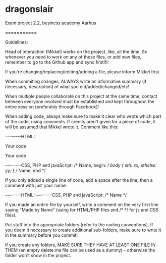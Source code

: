 dragonslair
===========

Exam project 2.2, business academy Aarhus

===========

Guidelines: 

Head of interaction (Mikkel) works on the project, like, all the time. So whenever you need to work on any of these files, or add new files, remember to go to the Github app and sync first!!!!

If you're changing/replacing/editing/adding a file, please inform Mikkel first.

When commiting changes, ALWAYS write an informative summary (if necessary, description) of what you did/added/changed/etc!

When multiple people collaborate on this project at the same time, contact between everyone involved must be established and kept throughout the entire session (preferably through Facebook)!

When adding code, always make sure to make it clear who wrote which part of the code, using comments. If credits aren't given for a piece of code, it will be assumed that Mikkel wrote it. Comment like this:

--------HTML:
	<!-- Name, begin: -->
		<p>Your code</P>
		<section>
			<p>Your code</p>
		</section>
	<!-- Name, end -->

--------CSS, PHP and javaScript:
	/* Name, begin: */
	body {
		sth: xx;
		sthelse: yy;
	}
	/* Name, end */

If you only added a single line of code, add a space after the line, then a comment with just your name:

--------HTML: <!-- Name -->
--------CSS, PHP and javaScript: /* Name */

If you made an entire file by yourself, write a comment on the very first line saying "Made by Name" (using <!-- --> for HTML/PHP files and /* */ for js and CSS files).

Put stuff into the appropriate folders (refer to the coding conventions). If you deem it necessary to create additional sub-folders, make sure to write it in the summary before you commit!

If you create any folders, MAKE SURE THEY HAVE AT LEAST ONE FILE IN THEM (an empty delete.me file can be used as a dummy) - otherwise the folder won't show in the project.